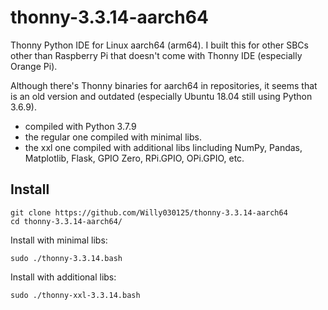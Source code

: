 # thonny-3.3.14-aarch64
Thonny Python IDE for Linux aarch64 (arm64). I built this for other SBCs other than Raspberry Pi that doesn't come with Thonny IDE (especially Orange Pi).

Although there's Thonny binaries for aarch64 in repositories, it seems that is an old version and outdated (especially Ubuntu 18.04 still using Python 3.6.9).

- compiled with Python 3.7.9
- the regular one compiled with minimal libs.
- the xxl one compiled with additional libs lincluding NumPy, Pandas, Matplotlib, Flask, GPIO Zero, RPi.GPIO, OPi.GPIO, etc.

## Install
```
git clone https://github.com/Willy030125/thonny-3.3.14-aarch64
cd thonny-3.3.14-aarch64/
```

Install with minimal libs:
```
sudo ./thonny-3.3.14.bash
```

Install with additional libs:
```
sudo ./thonny-xxl-3.3.14.bash
```
